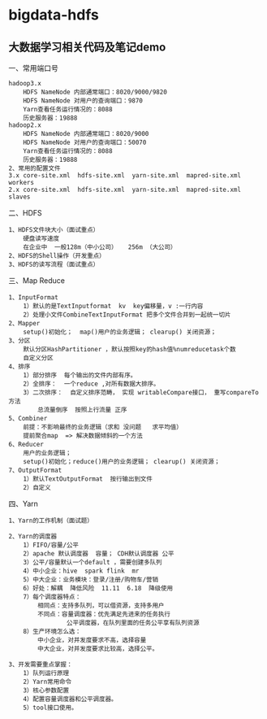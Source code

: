 # bigdata-hdfs
## 大数据学习相关代码及笔记demo
 一、常用端口号
 
	hadoop3.x 
		HDFS NameNode 内部通常端口：8020/9000/9820
		HDFS NameNode 对用户的查询端口：9870
		Yarn查看任务运行情况的：8088
		历史服务器：19888
	hadoop2.x 
		HDFS NameNode 内部通常端口：8020/9000
		HDFS NameNode 对用户的查询端口：50070
		Yarn查看任务运行情况的：8088
		历史服务器：19888
	2、常用的配置文件
	3.x core-site.xml  hdfs-site.xml  yarn-site.xml  mapred-site.xml workers
	2.x core-site.xml  hdfs-site.xml  yarn-site.xml  mapred-site.xml slaves
	
二、HDFS

	1、HDFS文件块大小（面试重点）
		硬盘读写速度
		在企业中  一般128m（中小公司）   256m （大公司）
	2、HDFS的Shell操作（开发重点）
	3、HDFS的读写流程（面试重点）
  
三、Map Reduce

	1、InputFormat
		1）默认的是TextInputformat  kv  key偏移量，v :一行内容
		2）处理小文件CombineTextInputFormat 把多个文件合并到一起统一切片
	2、Mapper 
		setup()初始化；  map()用户的业务逻辑； clearup() 关闭资源；
	3、分区
		默认分区HashPartitioner ，默认按照key的hash值%numreducetask个数
		自定义分区
	4、排序
		1）部分排序  每个输出的文件内部有序。
		2）全排序：  一个reduce ,对所有数据大排序。
		3）二次排序：  自定义排序范畴， 实现 writableCompare接口， 重写compareTo方法
			总流量倒序  按照上行流量 正序
	5、Combiner 
		前提：不影响最终的业务逻辑（求和 没问题   求平均值）
		提前聚合map  => 解决数据倾斜的一个方法
	6、Reducer
		用户的业务逻辑；
		setup()初始化；reduce()用户的业务逻辑； clearup() 关闭资源；
	7、OutputFormat
		1）默认TextOutputFormat  按行输出到文件
		2）自定义
    
四、Yarn

	1、Yarn的工作机制（面试题）
		
	2、Yarn的调度器
		1）FIFO/容量/公平
		2）apache 默认调度器  容量； CDH默认调度器 公平
		3）公平/容量默认一个default ，需要创建多队列
		4）中小企业：hive  spark flink  mr  
		5）中大企业：业务模块：登录/注册/购物车/营销
		6）好处：解耦  降低风险  11.11  6.18  降级使用
		7）每个调度器特点：
			相同点：支持多队列，可以借资源，支持多用户
			不同点：容量调度器：优先满足先进来的任务执行
					公平调度器，在队列里面的任务公平享有队列资源
		8）生产环境怎么选：
			中小企业，对并发度要求不高，选择容量
			中大企业，对并发度要求比较高，选择公平。
      
	3、开发需要重点掌握：
		1）队列运行原理	
		2）Yarn常用命令
		3）核心参数配置
		4）配置容量调度器和公平调度器。
		5）tool接口使用。
